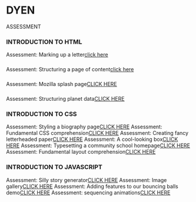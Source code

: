# DYEN
ASSESSMENT
### INTRODUCTION TO HTML
Assessment: Marking up a letter[click here](https://sprightly-heliotrope-63239b.netlify.app/)
###
Assessment: Structuring a page of content[click here](https://superlative-cucurucho-790853.netlify.app/)
###
Assessment: Mozilla splash page[CLICK HERE](https://bright-tiramisu-953b76.netlify.app/)
###
Assessment: Structuring planet data[CLICK HERE](https://shimmering-malabi-2cf144.netlify.app/)




### INTRODUCTION TO CSS
Assessment: Styling a biography page[CLICK HERE](https://gleaming-kangaroo-327803.netlify.app/)
Assessment: Fundamental CSS comprehension[CLICK HERE](https://courageous-muffin-37512c.netlify.app/)
Assessment: Creating fancy letterheaded paper[CLICK HERE](https://effulgent-flan-c307b5.netlify.app/)
Assessment: A cool-looking box[CLICK HERE](https://aquamarine-khapse-681a2a.netlify.app/)
Assessment: Typesetting a community school homepage[CLICK HERE](https://incredible-clafoutis-5f8c28.netlify.app/)
Assessment: Fundamental layout comprehension[CLICK HERE](https://beautiful-kashata-5af8a4.netlify.app/)

### INTRODUCTION TO JAVASCRIPT
Assessment: Silly story generator[CLICK HERE](https://musical-crisp-85fccf.netlify.app/)
Assessment: Image gallery[CLICK HERE](https://coruscating-squirrel-6c05c4.netlify.app/)
Assessment: Adding features to our bouncing balls demo[CLICK HERE](https://singular-treacle-76489d.netlify.app/)
Assessment: sequencing animations[CLICK HERE](https://prismatic-blini-a0a358.netlify.app/)















